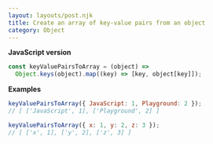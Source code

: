 ```yaml
---
layout: layouts/post.njk
title: Create an array of key-value pairs from an object
category: Object
---
```


**JavaScript version**

```js
const keyValuePairsToArray = (object) =>
  Object.keys(object).map((key) => [key, object[key]]);
```

**Examples**

```js
keyValuePairsToArray({ JavaScript: 1, Playground: 2 });
// [ ['JavaScript', 1], ['Playground', 2] ]

keyValuePairsToArray({ x: 1, y: 2, z: 3 });
// [ ['x', 1], ['y', 2], ['z', 3] ]
```